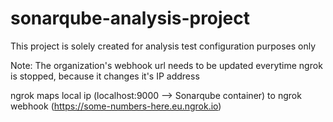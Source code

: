 # sonarqube-analysis-project
This project is solely created for analysis test configuration purposes only

Note: The organization's webhook url needs to be updated everytime ngrok is stopped, because it changes it's IP address

ngrok maps local ip (localhost:9000 --> Sonarqube container) to ngrok webhook (https://some-numbers-here.eu.ngrok.io)
